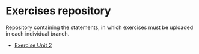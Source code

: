 # Exercises repository
Repository containing the statements, in which exercises must be uploaded in each individual branch.
 - [Exercise Unit 2](https://github.com/PDD-2024/Exercises/blob/main/exercise-unit2.md)
